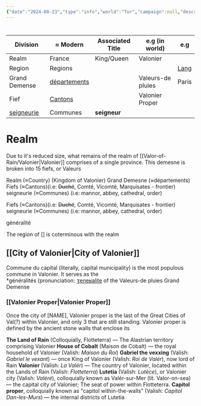 ```yaml
---
{"date":"2024-08-23","type":"info","world":"Tor","campaign":null,"description":null,"icon":"FasNoteSticky","tags":["sf","info/world"],"dg-publish":true,"permalink":"/valor-of-rain/administrative-divisions-of-valonier/","dgPassFrontmatter":true,"created":"2024-08-23T15:05:28.587+09:30","updated":"2024-10-18T15:24:44.003+10:30"}
---
```


# 
 
| Division                                                             | ≈ Modern                                                            | Associated Title | e.g (in world)    | e.g                                                      |
| -------------------------------------------------------------------- | ------------------------------------------------------------------- | ---------------- | ----------------- | -------------------------------------------------------- |
| Realm                                                                | France                                                              | King/Queen       | Valonier          |                                                          |
| Region                                                               | Regions                                                             |                  |                   | [Lang](https://en.wikipedia.org/wiki/County_of_Toulouse) |
| Grand Demense                                                        | [départements](https://en.wikipedia.org/wiki/Departments_of_France) |                  | Valeurs-de pluies | Paris                                                    |
| Fief                                                                 | [Cantons](https://en.wikipedia.org/wiki/Cantons_of_France)          |                  | Valonier Proper   |                                                          |
| [seigneurie](https://en.wikipedia.org/wiki/Manorialism#The_seigneur) | Communes                                                            | **seigneur**     |                   |                                                          |

# Realm
Due to it's reduced size, what remains of the realm of [[Valor-of-Rain/Valonier\|Valonier]] comprises of a single province.  This demesne is broken into 15 fiefs, or Valeurs

Realm (≈Country) (Kingdom of Valonier)
Grand Demesne (≈départements)
Fiefs (≈Cantons)(i.e: ~~Duché~~, Comté, Vicomté, Marquisates - frontier)
seigneurie (≈Communes) (i.e: mannor, abbey, cathedral, order)

Fiefs (≈Cantons)(i.e: ~~Duché~~, Comté, Vicomté, Marquisates - frontier)
seigneurie (≈Communes) (i.e: mannor, abbey, cathedral, order)

généralité

The region of \[] is coterminous with the realm


## [[City of Valonier\|City of Valonier]]
Commune du capital (literally, capital municipality) is the most populous commune in Valonier.  It serves as the *généralités (pronunciation: [ʒeneʁalite](https://en.wikipedia.org/wiki/Help:IPA/French) of the Valeurs-de pluies Grand Demense
### [[Valonier Proper\|Valonier Proper]]
Once the city of \[NAME], Valonier proper is the last of the Great Cities of Val(?) within Valonier, and only 3 that are still standing.  Valonier proper is defined by the ancient stone walls that enclose its




**The Land of Rain** (Colloquially, Flotteterra) — The Alastrian territory comprising Valonier
**House of Cobalt** (Maison de Cobalt) — the royal household of Valonier (Valish: *Maison du Roi*)
**Gabriel the vexxing** (Valish: *Gabriel le vexant*) — once King of Valonier (Valish: *Roi de Valér*), now lord of Rain
**Valonier** (Valish: *La Valér*)  — The country of Valonier, located within the Lands of Rain (Valish: *Flotteterra*)
**Lutetia** (Valish: *_Lutèce_*), or Valonier city (Valish: *Valéré*), colloquially known as Valér-sur-Mer (lit. Valor-on-sea) — the capital city of Valonier; The seat of power within Flotteterra.
**Capitol proper**, colloquially known as "capitol within-the-walls" (Valish: *Capitol Dan-les-Murs*) — the internal districts of Lutetia